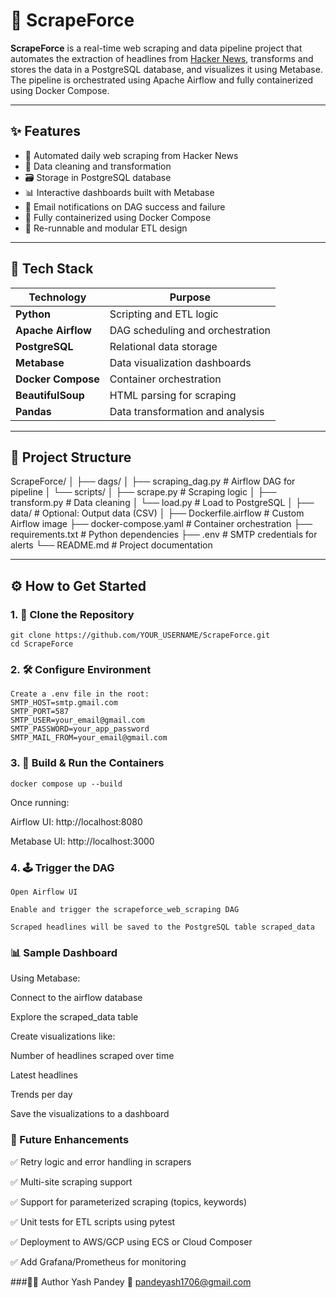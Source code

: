 # 🚀 ScrapeForce

**ScrapeForce** is a real-time web scraping and data pipeline project that automates the extraction of headlines from [Hacker News](https://news.ycombinator.com), transforms and stores the data in a PostgreSQL database, and visualizes it using Metabase. The pipeline is orchestrated using Apache Airflow and fully containerized using Docker Compose.

---

## ✨ Features

- 🔁 Automated daily web scraping from Hacker News
- 🧼 Data cleaning and transformation
- 🗃️ Storage in PostgreSQL database
- 📊 Interactive dashboards built with Metabase
- 📧 Email notifications on DAG success and failure
- 🐳 Fully containerized using Docker Compose
- 🔄 Re-runnable and modular ETL design

---

## 🧰 Tech Stack

| Technology       | Purpose                          |
|------------------|----------------------------------|
| **Python**       | Scripting and ETL logic          |
| **Apache Airflow** | DAG scheduling and orchestration |
| **PostgreSQL**   | Relational data storage          |
| **Metabase**     | Data visualization dashboards    |
| **Docker Compose** | Container orchestration         |
| **BeautifulSoup**| HTML parsing for scraping        |
| **Pandas**       | Data transformation and analysis |

---

## 📁 Project Structure

ScrapeForce/
│
├── dags/
│ ├── scraping_dag.py # Airflow DAG for pipeline
│ └── scripts/
│ ├── scrape.py # Scraping logic
│ ├── transform.py # Data cleaning
│ └── load.py # Load to PostgreSQL
│
├── data/ # Optional: Output data (CSV)
│
├── Dockerfile.airflow # Custom Airflow image
├── docker-compose.yaml # Container orchestration
├── requirements.txt # Python dependencies
├── .env # SMTP credentials for alerts
└── README.md # Project documentation

---

## ⚙️ How to Get Started

### 1. 🔁 Clone the Repository

```
git clone https://github.com/YOUR_USERNAME/ScrapeForce.git
cd ScrapeForce
```
### 2. 🛠️ Configure Environment
```
Create a .env file in the root:
SMTP_HOST=smtp.gmail.com
SMTP_PORT=587
SMTP_USER=your_email@gmail.com
SMTP_PASSWORD=your_app_password
SMTP_MAIL_FROM=your_email@gmail.com
```
### 3. 🐳 Build & Run the Containers
```
docker compose up --build
```
Once running:

Airflow UI: http://localhost:8080

Metabase UI: http://localhost:3000
### 4. 🕹️ Trigger the DAG
```
Open Airflow UI

Enable and trigger the scrapeforce_web_scraping DAG

Scraped headlines will be saved to the PostgreSQL table scraped_data

```
### 📊 Sample Dashboard
Using Metabase:

Connect to the airflow database

Explore the scraped_data table

Create visualizations like:

Number of headlines scraped over time

Latest headlines

Trends per day

Save the visualizations to a dashboard

### 🌱 Future Enhancements
✅ Retry logic and error handling in scrapers

✅ Multi-site scraping support

✅ Support for parameterized scraping (topics, keywords)

✅ Unit tests for ETL scripts using pytest

✅ Deployment to AWS/GCP using ECS or Cloud Composer

✅ Add Grafana/Prometheus for monitoring

###👨‍💻 Author
Yash Pandey
📧 pandeyash1706@gmail.com
